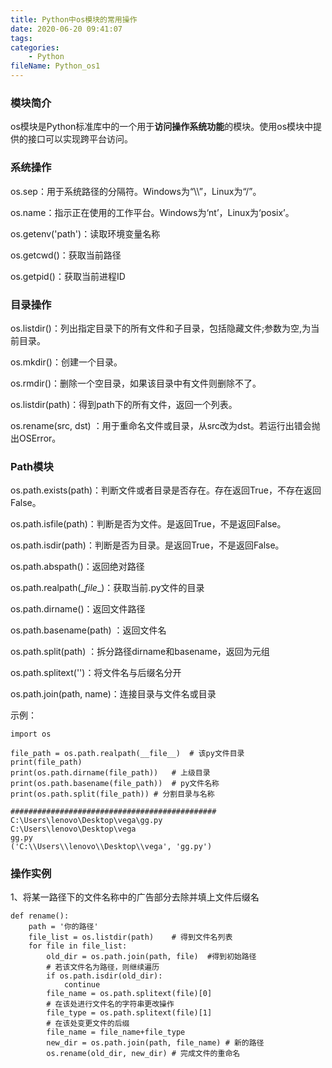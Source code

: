 ```yaml
---
title: Python中os模块的常用操作
date: 2020-06-20 09:41:07
tags:
categories:
	- Python
fileName: Python_os1
---
```


### 模块简介

os模块是Python标准库中的一个用于**访问操作系统功能**的模块。使用os模块中提供的接口可以实现跨平台访问。



### 系统操作

os.sep：用于系统路径的分隔符。Windows为“\\\”，Linux为“/”。

os.name：指示正在使用的工作平台。Windows为‘nt’，Linux为‘posix’。

os.getenv('path')：读取环境变量名称

os.getcwd()：获取当前路径

os.getpid()：获取当前进程ID



### 目录操作

os.listdir()：列出指定目录下的所有文件和子目录，包括隐藏文件;参数为空,为当前目录。

os.mkdir()：创建一个目录。

os.rmdir()：删除一个空目录，如果该目录中有文件则删除不了。



os.listdir(path)：得到path下的所有文件，返回一个列表。



os.rename(src, dst) ：用于重命名文件或目录，从src改为dst。若运行出错会抛出OSError。



### Path模块

os.path.exists(path)：判断文件或者目录是否存在。存在返回True，不存在返回False。

os.path.isfile(path)：判断是否为文件。是返回True，不是返回False。

os.path.isdir(path)：判断是否为目录。是返回True，不是返回False。



os.path.abspath()：返回绝对路径

os.path.realpath(\__file__)：获取当前.py文件的目录

os.path.dirname()：返回文件路径

os.path.basename(path) ：返回文件名



os.path.split(path) ：拆分路径dirname和basename，返回为元组

os.path.splitext('')：将文件名与后缀名分开



os.path.join(path, name)：连接目录与文件名或目录

示例：

```
import os

file_path = os.path.realpath(__file__)  # 该py文件目录
print(file_path)
print(os.path.dirname(file_path))   # 上级目录
print(os.path.basename(file_path))  # py文件名称
print(os.path.split(file_path)) # 分割目录与名称

##############################################
C:\Users\lenovo\Desktop\vega\gg.py
C:\Users\lenovo\Desktop\vega
gg.py
('C:\\Users\\lenovo\\Desktop\\vega', 'gg.py')
```



### 操作实例

1、将某一路径下的文件名称中的广告部分去除并填上文件后缀名

```
def rename():
    path = '你的路径'
    file_list = os.listdir(path)	# 得到文件名列表
    for file in file_list:
        old_dir = os.path.join(path, file)	#得到初始路径
        # 若该文件名为路径，则继续遍历
        if os.path.isdir(old_dir):
            continue
        file_name = os.path.splitext(file)[0]
        # 在该处进行文件名的字符串更改操作
        file_type = os.path.splitext(file)[1]
        # 在该处变更文件的后缀
        file_name = file_name+file_type
        new_dir = os.path.join(path, file_name)	# 新的路径
        os.rename(old_dir, new_dir)	# 完成文件的重命名
```

